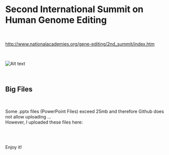 <h1>Second International Summit on Human Genome Editing</h1>

</BR>

http://www.nationalacademies.org/gene-editing/2nd_summit/index.htm

</BR>


![Alt text](https://raw.githubusercontent.com/JonnyBanana/THE-BIOHACKING-BIBLE/master/img/2nd_summit_CRISPR.jpg)

</BR>


<h2>Big Files</h2>

</BR>

Some .pptx files (PowerPoint Files) exceed 25mb and therefore Github does not allow uploading ...</BR>
However, I uploaded these files here:

</BR>



</BR>

Enjoy it!



